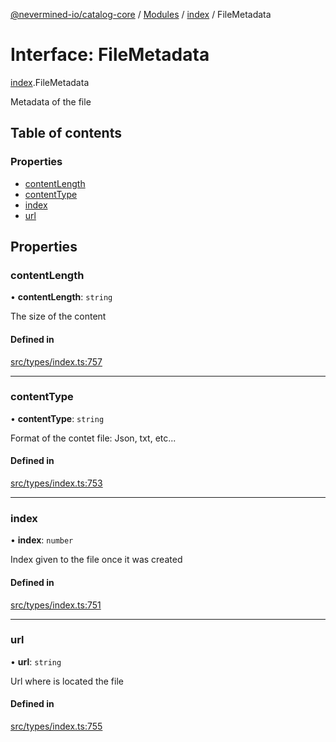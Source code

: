 [@nevermined-io/catalog-core](../README.md) / [Modules](../modules.md) / [index](../modules/index.md) / FileMetadata

# Interface: FileMetadata

[index](../modules/index.md).FileMetadata

Metadata of the file

## Table of contents

### Properties

- [contentLength](index.FileMetadata.md#contentlength)
- [contentType](index.FileMetadata.md#contenttype)
- [index](index.FileMetadata.md#index)
- [url](index.FileMetadata.md#url)

## Properties

### contentLength

• **contentLength**: `string`

The size of the content

#### Defined in

[src/types/index.ts:757](https://github.com/nevermined-io/components-catalog/blob/76192a6/lib/src/types/index.ts#L757)

___

### contentType

• **contentType**: `string`

Format of the contet file: Json, txt, etc...

#### Defined in

[src/types/index.ts:753](https://github.com/nevermined-io/components-catalog/blob/76192a6/lib/src/types/index.ts#L753)

___

### index

• **index**: `number`

Index given to the file once it was created

#### Defined in

[src/types/index.ts:751](https://github.com/nevermined-io/components-catalog/blob/76192a6/lib/src/types/index.ts#L751)

___

### url

• **url**: `string`

Url where is located the file

#### Defined in

[src/types/index.ts:755](https://github.com/nevermined-io/components-catalog/blob/76192a6/lib/src/types/index.ts#L755)
